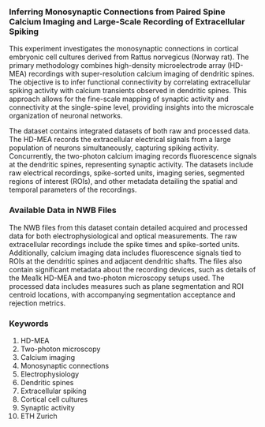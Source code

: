 ### Inferring Monosynaptic Connections from Paired Spine Calcium Imaging and Large-Scale Recording of Extracellular Spiking

This experiment investigates the monosynaptic connections in cortical embryonic cell cultures derived from Rattus norvegicus (Norway rat). The primary methodology combines high-density microelectrode array (HD-MEA) recordings with super-resolution calcium imaging of dendritic spines. The objective is to infer functional connectivity by correlating extracellular spiking activity with calcium transients observed in dendritic spines. This approach allows for the fine-scale mapping of synaptic activity and connectivity at the single-spine level, providing insights into the microscale organization of neuronal networks.

The dataset contains integrated datasets of both raw and processed data. The HD-MEA records the extracellular electrical signals from a large population of neurons simultaneously, capturing spiking activity. Concurrently, the two-photon calcium imaging records fluorescence signals at the dendritic spines, representing synaptic activity. The datasets include raw electrical recordings, spike-sorted units, imaging series, segmented regions of interest (ROIs), and other metadata detailing the spatial and temporal parameters of the recordings.

### Available Data in NWB Files

The NWB files from this dataset contain detailed acquired and processed data for both electrophysiological and optical measurements. The raw extracellular recordings include the spike times and spike-sorted units. Additionally, calcium imaging data includes fluorescence signals tied to ROIs at the dendritic spines and adjacent dendritic shafts. The files also contain significant metadata about the recording devices, such as details of the Mea1k HD-MEA and two-photon microscopy setups used. The processed data includes measures such as plane segmentation and ROI centroid locations, with accompanying segmentation acceptance and rejection metrics.

### Keywords

1. HD-MEA
2. Two-photon microscopy
3. Calcium imaging
4. Monosynaptic connections
5. Electrophysiology
6. Dendritic spines
7. Extracellular spiking
8. Cortical cell cultures
9. Synaptic activity
10. ETH Zurich